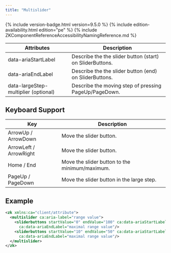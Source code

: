```yaml
---
title: "Multislider"
---
```


 {% include
version-badge.html version=9.5.0 %} <!--REQUIRED ZK EDITION: PE -->
{% include edition-availability.html edition="pe" %} {% include
ZKComponentReferenceAccessibilityNamingReference.md %}

| Attributes | Description |
|---|---|
| data-ariaStartLabel | Describe the the slider button (start) on SliderButtons. |
| data-ariaEndLabel | Describe the the slider button (end) on SliderButtons. |
| data-largeStep-multiplier (optional) | Describe the moving step of pressing PageUp/PageDown. |

## Keyboard Support

| Key | Description |
|---|---|
| ArrowUp / ArrowDown | Move the slider button. |
| ArrowLeft / ArrowRight | Move the slider button. |
| Home / End | Move the slider button to the minimum/maximum. |
| PageUp / PageDown | Move the slider button in the large step. |

## Example

```xml
<zk xmlns:ca="client/attribute">
  <multislider ca:aria-label="range value">
    <sliderbuttons startValue="0" endValue="100" ca:data-ariaStartLabel="minimal range value"
      ca:data-ariaEndLabel="maximal range value"/>
    <sliderbuttons startValue="10" endValue="50" ca:data-ariaStartLabel="minimal range value"
      ca:data-ariaEndLabel="maximal range value"/>
  </multislider>
</zk>
```
